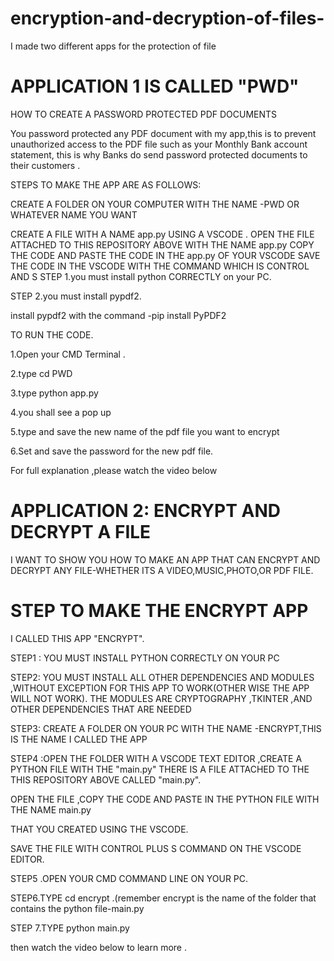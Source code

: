 # encryption-and-decryption-of-files-
I made two different apps for the protection of file
# APPLICATION 1 IS CALLED "PWD" 
HOW TO CREATE A PASSWORD PROTECTED PDF DOCUMENTS

You password protected any PDF document with my app,this is to prevent unauthorized access to the PDF file such as your Monthly Bank account statement, this is why Banks do send password protected documents to their customers .

STEPS TO MAKE THE APP ARE AS FOLLOWS:

CREATE A FOLDER ON YOUR COMPUTER WITH THE NAME -PWD OR WHATEVER NAME YOU WANT

CREATE A FILE WITH A NAME app.py USING A VSCODE .
OPEN THE FILE ATTACHED TO THIS REPOSITORY ABOVE WITH THE NAME app.py 
COPY THE CODE   AND PASTE THE CODE IN THE app.py OF YOUR VSCODE 
SAVE THE CODE IN THE VSCODE WITH THE COMMAND WHICH IS CONTROL AND S 
STEP 1.you must install python CORRECTLY on your PC.

STEP 2.you must install pypdf2.

install pypdf2 with the command -pip install PyPDF2

TO RUN THE CODE.

1.Open your CMD Terminal .

2.type cd PWD

3.type python app.py

4.you shall see a pop up

5.type and save the new name of the pdf file you want to encrypt

6.Set and save the password for the new pdf file.

For full explanation ,please watch the video below



# APPLICATION 2:  ENCRYPT AND DECRYPT A FILE

I WANT TO SHOW YOU HOW TO MAKE AN APP THAT CAN ENCRYPT AND DECRYPT ANY FILE-WHETHER ITS A VIDEO,MUSIC,PHOTO,OR PDF FILE.

# STEP TO MAKE THE ENCRYPT APP

I CALLED THIS APP "ENCRYPT".

STEP1 : YOU MUST INSTALL PYTHON CORRECTLY ON YOUR PC

STEP2: YOU MUST INSTALL ALL OTHER DEPENDENCIES AND MODULES ,WITHOUT EXCEPTION FOR THIS 
APP TO WORK(OTHER WISE THE APP WILL NOT WORK).
THE MODULES ARE CRYPTOGRAPHY ,TKINTER ,AND OTHER DEPENDENCIES THAT ARE NEEDED

STEP3: CREATE A FOLDER ON YOUR PC WITH THE NAME -ENCRYPT,THIS IS THE NAME I CALLED THE APP

STEP4 :OPEN THE FOLDER WITH A VSCODE TEXT EDITOR ,CREATE A PYTHON FILE WITH THE "main.py" 
THERE IS A FILE ATTACHED TO THE THIS REPOSITORY ABOVE CALLED "main.py".

OPEN THE FILE ,COPY THE CODE AND PASTE IN THE PYTHON FILE WITH THE NAME main.py 

THAT YOU CREATED USING THE VSCODE.

SAVE THE FILE WITH CONTROL PLUS S COMMAND ON THE VSCODE EDITOR.

STEP5 .OPEN YOUR CMD COMMAND LINE ON YOUR PC.

STEP6.TYPE cd encrypt .(remember encrypt is the name of the folder that contains the python file-main.py

STEP 7.TYPE python main.py

then watch the video below to learn more .





